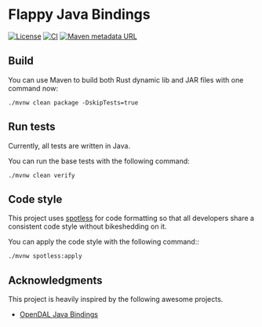 # Flappy Java Bindings

[![License](https://img.shields.io/github/license/pleisto/flappy.svg)](https://raw.githubusercontent.com/pleisto/flappy/main/LICENSE)
[![CI](https://img.shields.io/github/actions/workflow/status/pleisto/flappy/java-bindings-test.yml.svg)](https://github.com/pleisto/flappy/actions/workflows/java-bindings-test.yml)
[![Maven metadata URL](https://img.shields.io/maven-metadata/v.svg?metadataUrl=https%3A%2F%2Frepo1.maven.org%2Fmaven2%2Fcom%2Fpleisto%2Fflappy%2Fmaven-metadata.xml&color=blue)](https://central.sonatype.com/artifact/com.pleisto/flappy)



## Build

You can use Maven to build both Rust dynamic lib and JAR files with one command now:

```shell
./mvnw clean package -DskipTests=true
```

## Run tests

Currently, all tests are written in Java.

You can run the base tests with the following command:

```shell
./mvnw clean verify
```

## Code style

This project uses [spotless](https://github.com/diffplug/spotless) for code formatting so that all developers share a consistent code style without bikeshedding on it.

You can apply the code style with the following command::

```shell
./mvnw spotless:apply
```

## Acknowledgments

This project is heavily inspired by the following awesome projects.

- [OpenDAL Java Bindings](https://github.com/apache/incubator-opendal/blob/main/bindings/java/README.md)

